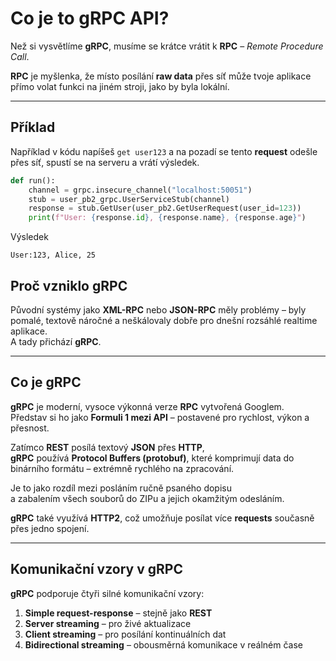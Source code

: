 # Co je to gRPC API?

Než si vysvětlíme **gRPC**, musíme se krátce vrátit k **RPC** – *Remote Procedure Call*.

**RPC** je myšlenka, že místo posílání **raw data** přes síť může tvoje aplikace přímo volat funkci na jiném stroji, jako by byla lokální.

---

## Příklad

Například v kódu napíšeš `get user123` a na pozadí se tento **request** odešle přes síť, spustí se na serveru a vrátí výsledek.

```py
def run():
    channel = grpc.insecure_channel("localhost:50051")
    stub = user_pb2_grpc.UserServiceStub(channel)
    response = stub.GetUser(user_pb2.GetUserRequest(user_id=123))
    print(f"User: {response.id}, {response.name}, {response.age}")
```

Výsledek

```PY
User:123, Alice, 25
```

## Proč vzniklo gRPC

Původní systémy jako **XML-RPC** nebo **JSON-RPC** měly problémy – byly pomalé, textově náročné a neškálovaly dobře pro dnešní rozsáhlé realtime aplikace.  
A tady přichází **gRPC**.


---

## Co je gRPC

**gRPC** je moderní, vysoce výkonná verze **RPC** vytvořená Googlem.  
Představ si ho jako **Formuli 1 mezi API** – postavené pro rychlost, výkon a přesnost.

Zatímco **REST** posílá textový **JSON** přes **HTTP**,  
**gRPC** používá **Protocol Buffers (protobuf)**, které komprimují data do binárního formátu – extrémně rychlého na zpracování.

Je to jako rozdíl mezi posláním ručně psaného dopisu  
a zabalením všech souborů do ZIPu a jejich okamžitým odesláním.

**gRPC** také využívá **HTTP2**, což umožňuje posílat více **requests** současně přes jedno spojení.

---

## Komunikační vzory v gRPC

**gRPC** podporuje čtyři silné komunikační vzory:

1. **Simple request-response** – stejně jako **REST**  
2. **Server streaming** – pro živé aktualizace  
3. **Client streaming** – pro posílání kontinuálních dat  
4. **Bidirectional streaming** – obousměrná komunikace v reálném čase